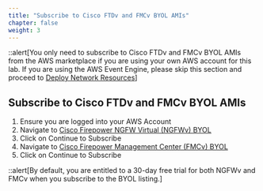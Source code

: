 ```yaml
---
title: "Subscribe to Cisco FTDv and FMCv BYOL AMIs"
chapter: false
weight: 3
---
```

::alert[You only need to subscribe to Cisco FTDv and FMCv BYOL AMIs from the AWS marketplace if you are using your own AWS account for this lab. If you are using the AWS Event Engine, please skip this section and proceed to [Deploy Network Resources](../../30_setup_network_resources)]

## Subscribe to Cisco FTDv and FMCv BYOL AMIs
1. Ensure you are logged into your AWS Account
2. Navigate to [Cisco Firepower NGFW Virtual (NGFWv) BYOL](https://aws.amazon.com/marketplace/pp/prodview-p2336sqyya34e?sr=0-1&ref_=beagle&applicationId=AWSMPContessa)
3. Click on Continue to Subscribe
4. Navigate to [Cisco Firepower Management Center (FMCv) BYOL](https://aws.amazon.com/marketplace/pp/prodview-nokd5afymp54q?sr=0-3&ref_=beagle&applicationId=AWSMPContessa)
5. Click on Continue to Subscribe

::alert[By default, you are entitled to a 30-day free trial for both NGFWv and FMCv when you subscribe to the BYOL listing.]